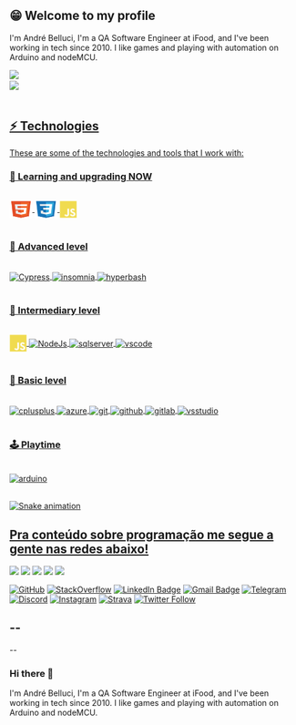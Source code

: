 ## 😁 Welcome to my profile 

I'm André Belluci, I'm a QA Software Engineer at iFood, and I've been working in tech since 2010. I like games and playing with automation on Arduino and nodeMCU.

 <div>
   <a href="https://github.com/andrebelluci">
   <img height="180em" src="https://github-readme-stats.vercel.app/api?username=andrebelluci&show_icons=true&theme=tokyonight&include_all_commits=true&count_private=true"/>
    <br>
   <img height="180em" src="https://github-readme-stats.vercel.app/api/top-langs/?username=andrebelluci&layout=compact&langs_count=6&theme=tokyonight"/>
</div>
 <br>

## ⚡ Technologies

These are some of the technologies and tools that I work with: 

### 📖 Learning and upgrading NOW
<div style="display: inline_block"><br>
  <img title="HTML" align="center" alt="HTML" height="30" width="40" src="https://raw.githubusercontent.com/devicons/devicon/master/icons/html5/html5-original.svg">
  <img title="CSS" align="center" alt="CSS" height="30" width="40" src="https://raw.githubusercontent.com/devicons/devicon/master/icons/css3/css3-original.svg">  
  <img title="Javascript" align="center" alt="Js" height="30" width="30" src="https://raw.githubusercontent.com/devicons/devicon/master/icons/javascript/javascript-plain.svg">
</div>
  <br>
 
### 🤖 Advanced level
<div style="display: inline_block"><br>
  <img title="Cypress" align="center" alt="Cypress" height="30" width="30" src="https://asset.brandfetch.io/idIq_kF0rb/idv3zwmSiY.jpeg">
  <img title="Insomnia" align="center" alt="insomnia" height="30" width="30" src="https://seeklogo.com/images/I/insomnia-logo-A35E09EB19-seeklogo.com.png">
  <img title="Hyper Bash" align="center" alt="hyperbash" height="30" width="30" src="https://seeklogo.com/images/H/hyper-logo-C3FD37FA76-seeklogo.com.png">        
</div> 
 <br>
 
### 👾 Intermediary level
<div style="display: inline_block"><br>
  <img title="Javascript" align="center" alt="Js" height="30" width="30" src="https://raw.githubusercontent.com/devicons/devicon/master/icons/javascript/javascript-plain.svg">
  <img title="NodeJs" align="center" alt="NodeJs" height="30" width="30" src="https://cdn.jsdelivr.net/gh/devicons/devicon/icons/nodejs/nodejs-original.svg">
  <img title="Sql Server" align="center" alt="sqlserver" height="30" width="30" src="https://img.icons8.com/color/600/000000/microsoft-sql-server.png">
 <img title="VS Code" align="center" alt="vscode" height="30" width="30" src="https://cdn.jsdelivr.net/gh/devicons/devicon/icons/vscode/vscode-original.svg" />
</div>
 <br>
 
### 🍼 Basic level
<div style="display: inline_block"><br>  
  <img title="C++" align="center" alt="cplusplus" height="30" width="30" src="https://cdn.jsdelivr.net/gh/devicons/devicon/icons/cplusplus/cplusplus-original.svg">
  <img title="Azure" align="center" alt="azure" height="30" width="30" src="https://cdn.jsdelivr.net/gh/devicons/devicon/icons/azure/azure-original.svg" />
 <img title="Git" align="center" alt="git" height="30" width="30" src="https://cdn.jsdelivr.net/gh/devicons/devicon/icons/git/git-original.svg" />
 <img title="Github" align="center" alt="github" height="30" width="30" src="https://cdn.jsdelivr.net/gh/devicons/devicon/icons/github/github-original.svg" />
 <img title="GitLab" align="center" alt="gitlab" height="30" width="30" src="https://cdn.jsdelivr.net/gh/devicons/devicon/icons/gitlab/gitlab-original.svg" />
 <img title="VS Studio" align="center" alt="vsstudio" height="30" width="30" src="https://cdn.jsdelivr.net/gh/devicons/devicon/icons/visualstudio/visualstudio-plain.svg" />
</div>
<br>
 


### 🕹️ Playtime
<div style="display: inline_block"><br>  
 <img title="Arduino" align="center" alt="arduino" height="30" width="30" src="https://cdn.jsdelivr.net/gh/devicons/devicon/icons/arduino/arduino-original.svg" />
</div>
<br>
 
![Snake animation](https://github.com/andrebelluci/andrebelluci/blob/output/github-contribution-grid-snake.svg)
 
## Pra conteúdo sobre programação me segue a gente nas redes abaixo!
 
<div> 
  <a href="https://www.youtube.com/andrebelluci" target="_blank"><img src="https://img.shields.io/badge/YouTube-FF0000?style=for-the-badge&logo=youtube&logoColor=white" target="_blank"></a>
  <a href="https://instagram.com/andrebelluci" target="_blank"><img src="https://img.shields.io/badge/-Instagram-%23E4405F?style=for-the-badge&logo=instagram&logoColor=white" target="_blank"></a>
 <a href="https://discord.gg/5DVhGKVf4h" target="_blank"><img src="https://img.shields.io/badge/Discord-7289DA?style=for-the-badge&logo=discord&logoColor=white" target="_blank"></a> 
  <a href = "mailto:andrebelluci@gmail.com"><img src="https://img.shields.io/badge/-Gmail-%23333?style=for-the-badge&logo=gmail&logoColor=white" target="_blank"></a>
  <a href="https://www.linkedin.com/in/andrebelluci" target="_blank"><img src="https://img.shields.io/badge/-LinkedIn-%230077B5?style=for-the-badge&logo=linkedin&logoColor=white" target="_blank"></a> 
 
[![GitHub](https://img.shields.io/badge/GitHub-100000?style=for-the-badge&logo=github&logoColor=white&link=https://github.com/andrebelluci)](https://github.com/andrebelluci)
[![StackOverflow](https://img.shields.io/badge/Stack_Overflow-FE7A16?style=for-the-badge&logo=stack-overflow&logoColor=white&link=https://stackoverflow.com/users/8166695/andr%c3%a9-belluci)](https://stackoverflow.com/users/8166695/andr%c3%a9-belluci)
[![LinkedIn Badge](https://img.shields.io/badge/LinkedIn-0077B5?style=for-the-badge&logo=linkedin&logoColor=white&link=https://www.linkedin.com/in/andrebelluci/)](https://www.linkedin.com/in/andrebelluci/)
[![Gmail Badge](https://img.shields.io/badge/Gmail-D14836?style=for-the-badge&logo=gmail&logoColor=white&link=mailto:andrebelluci@gmail.com)](mailto:andrebelluci@gmail.com)
[![Telegram](https://img.shields.io/badge/Telegram-2CA5E0?style=for-the-badge&logo=telegram&logoColor=white&link=https://t.me/andrebelluci)](https://t.me/andrebelluci)
[![Discord](https://img.shields.io/badge/Discord-36393e?style=for-the-badge&logo=discord&logoColor=white&link=https://discordapp.com/users/445665096107294730)](https://discordapp.com/users/445665096107294730)
[![Instagram](https://img.shields.io/badge/Instagram-E4405F?style=for-the-badge&logo=instagram&logoColor=white&link=https://instagram.com/andrebelluci)](https://instagram.com/andrebelluci)
[![Strava](https://img.shields.io/badge/Strava-FC4C02?style=for-the-badge&logo=strava&logoColor=white&link=https://www.strava.com/athletes/7420087)](https://www.strava.com/athletes/7420087)
[![Twitter Follow](https://img.shields.io/twitter/follow/andrebelluci?style=for-the-badge&logo=twitter&logoColor=blue&color=blue)](https://twitter.com/andrebelluci)

 
  

</div>

--
--
--
### Hi there 👋

I'm André Belluci, I'm a QA Software Engineer at iFood, and I've been working in tech since 2010. I like games and playing with automation on Arduino and nodeMCU.




